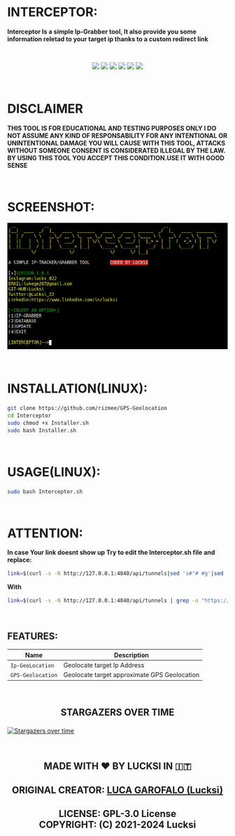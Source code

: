 # INTERCEPTOR:

**Interceptor Is a simple Ip-Grabber tool, It also provide you some information reletad to your target ip thanks to a custom redirect link**  

<br>
<p align = "center">
<img src = "https://img.shields.io/github/stars/Lucksi/Interceptor">
<img src = "https://img.shields.io/github/forks/Lucksi/Interceptor">
<img src = "https://img.shields.io/github/license/Lucksi/Interceptor">
<img src = "https://img.shields.io/github/repo-size/Lucksi/Interceptor">
<img src= "https://img.shields.io/github/languages/count/Lucksi/Interceptor">
<img src = "https://visitor-badge.laobi.icu/badge?page_id=Lucksi.Interceptor">
</p>
<br>

# DISCLAIMER
**THIS TOOL IS FOR EDUCATIONAL AND TESTING PURPOSES ONLY I DO NOT ASSUME ANY KIND OF RESPONSABILITY FOR ANY INTENTIONAL OR UNINTENTIONAL DAMAGE YOU WILL CAUSE WITH THIS TOOL, ATTACKS WITHOUT SOMEONE CONSENT IS CONSIDERATED ILLEGAL BY THE LAW. BY USING THIS TOOL YOU ACCEPT THIS CONDITION.USE IT WITH GOOD SENSE**

<br>

# SCREENSHOT:
![Screenshot](Screenshot/Screenshot.png)

<br>

# INSTALLATION(LINUX):
```bash
git clone https://github.com/rizmee/GPS-Geolocation
cd Interceptor
sudo chmod +x Installer.sh
sudo bash Installer.sh
```

<br>

# USAGE(LINUX):
```bash
sudo bash Interceptor.sh
```

<br>

# ATTENTION:
**In case Your link doesnt show up Try to edit the Interceptor.sh file and replace:**
```bash
link=$(curl -s -N http://127.0.0.1:4040/api/tunnels|sed 's#"# #g'|sed 's#http#\nhttp#g'|sed 's#.io#.io\n#g'|grep https|head -n 1)
```
**With**
```bash
link=$(curl -s -N http://127.0.0.1:4040/api/tunnels | grep -o "https://[0-9a-z]*\.ngrok.io")
```

<br>

## FEATURES:

| Name | Description |
| ------------- | ------------- |
| `Ip-GeoLocation`  | Geolocate target Ip Address |
| `GPS-Geolocation`  | Geolocate target approximate GPS Geolocation|

<br>

## <p align = center> STARGAZERS OVER TIME 


[![Stargazers over time](https://starchart.cc/Lucksi/Interceptor.svg)](https://starchart.cc/Lucksi/Interceptor)

<br>

## <p align= center>MADE WITH :heart: BY LUCKSI IN :it:</p>

## <p align = center>  ORIGINAL CREATOR: <a href = "https://github.com/Lucksi">LUCA GAROFALO (Lucksi)</a></p>


## <p align = center>LICENSE: GPL-3.0 License <br>COPYRIGHT: (C) 2021-2024 Lucksi
